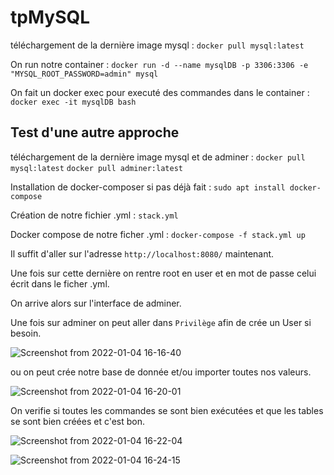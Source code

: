 # tpMySQL

téléchargement de la dernière image mysql : `docker pull mysql:latest`

On run notre container : `docker run -d --name mysqlDB -p 3306:3306 -e "MYSQL_ROOT_PASSWORD=admin" mysql`

On fait un docker exec pour executé des commandes dans le container : `docker exec -it mysqlDB bash`

## Test d'une autre approche

téléchargement de la dernière image mysql et de adminer : `docker pull mysql:latest` `docker pull adminer:latest`

Installation de docker-composer si pas déjà fait : `sudo apt install docker-compose`

Création de notre fichier .yml : `stack.yml`

Docker compose de notre ficher .yml : `docker-compose -f stack.yml up`

Il suffit d'aller sur l'adresse `http://localhost:8080/` maintenant.

Une fois sur cette dernière on rentre root en user et en mot de passe celui écrit dans le ficher .yml.

On arrive alors sur l'interface de adminer.

Une fois sur adminer on peut aller dans `Privilège` afin de crée un User si besoin.

![Screenshot from 2022-01-04 16-16-40](https://user-images.githubusercontent.com/47895142/148080864-156e49b2-a07d-4b28-8d8d-e500efc65c1c.png)

ou on peut crée notre base de donnée et/ou importer toutes nos valeurs.

![Screenshot from 2022-01-04 16-20-01](https://user-images.githubusercontent.com/47895142/148081584-0960cfb6-1b4b-474c-be0e-e780257c1b45.png)

On verifie si toutes les commandes se sont bien exécutées et que les tables se sont bien créées et c'est bon.

![Screenshot from 2022-01-04 16-22-04](https://user-images.githubusercontent.com/47895142/148081936-5b9961ad-8a42-4e34-bf94-761d686507d9.png)

![Screenshot from 2022-01-04 16-24-15](https://user-images.githubusercontent.com/47895142/148082082-229233d0-258d-48bd-9a2b-78f85a7da683.png)








